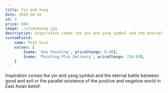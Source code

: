 ```yaml
---
title: Yin and Yang
date: 2019-10-10
id: 3
price: 690
image: ./yinandyang.jpg
description: Inspiration comes the yin and yang symbol and the eternal battle between good and evil.
customField: 
    name: Pack Size
    values: [
        {name: 'One Painting', priceChange: 0.00}, 
        {name: 'Painting Plus Delivery', priceChange: 210.00},
    ]
---
```

Inspiration comes the yin and yang symbol and the eternal battle between good and evil or the parallel existence of the positive and negative world in East Asian belief.
